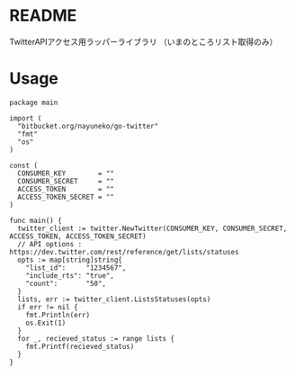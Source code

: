 # README #

TwitterAPIアクセス用ラッパーライブラリ
（いまのところリスト取得のみ）

# Usage #

    package main

    import (
      "bitbucket.org/nayuneko/go-twitter"
      "fmt"
      "os"
    )

    const (
      CONSUMER_KEY        = ""
      CONSUMER_SECRET     = ""
      ACCESS_TOKEN        = ""
      ACCESS_TOKEN_SECRET = ""
    )

    func main() {
      twitter_client := twitter.NewTwitter(CONSUMER_KEY, CONSUMER_SECRET, ACCESS_TOKEN, ACCESS_TOKEN_SECRET)
      // API options : https://dev.twitter.com/rest/reference/get/lists/statuses 
      opts := map[string]string{
        "list_id":     "1234567",
        "include_rts": "true",
        "count":       "50",
      }
      lists, err := twitter_client.ListsStatuses(opts)
      if err != nil {
        fmt.Println(err)
        os.Exit(1)
      }
      for _, recieved_status := range lists {
        fmt.Printf(recieved_status)
      }
    }